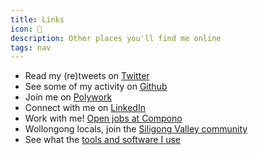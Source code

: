 ```yaml
---
title: Links
icon: 🔗
description: Other places you'll find me online
tags: nav
---
```

* Read my (re)tweets on [Twitter](https://twitter.com/pbrdmn)
* See some of my activity on [Github](https://github.com/dustykeyboard)
* Join me on [Polywork](https://polywork.com/pbrdmn)
* Connect with me on [LinkedIn](https://linkedin.com/in/philipboardman/)
* Work with me! [Open jobs at Compono](https://www.compono.com/careers)
* Wollongong locals, join the [Siligong Valley community](https://www.siligongvalley.com/)
* See what the [tools and software I use](/uses)